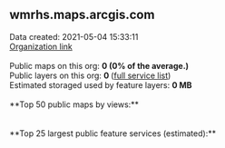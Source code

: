 <h2>wmrhs.maps.arcgis.com</h2> Data created: 2021-05-04 15:33:11 <br /><a target='new' href='https://wmrhs.maps.arcgis.com'>Organization link</a><br /><br />Public maps on this org: <b>0 (0% of the average.)</b><br />Public layers on this org: <b>0 </b>(<a target='new' href='https://services.arcgis.com/xZJVI4SqYkIo2Hm7/ArcGIS/rest/services'>full service list</a>)<br />Estimated storaged used by feature layers: <b>0 MB</b><br /><br />**Top 50 public maps by views:**<br /><br /><br />**Top 25 largest public feature services (estimated):**<br />